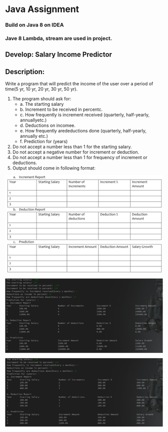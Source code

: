 # Java Assignment

### Build on Java 8 on IDEA

### Jave 8 Lambda, stream are used in project.


## Develop: Salary Income Predictor

## Description:

Write a program that will predict the income of the user over a period of time(5 yr, 10 yr, 20 yr, 30 yr, 50 yr). 
1. The program should ask for:
     - a. The starting salary
     - b. Increment to be received in percentc.
     - c. How frequently is increment received (quarterly, half-yearly, annuallyetc.)
     - d. Deductions on incomee.
     - e. How frequently aredeductions done (quarterly, half-yearly, annually etc.)
     - f. Prediction for (years)
2. Do not accept a number less than 1 for the starting salary.
3. Do not accept a negative number for increment or deduction. 
4. Do not accept a number less than 1 for frequency of increment or deductions.
5. Output should come in following format:

![0](https://github.com/huimiao/FSD/raw/master/lab04/screenshot/0.jpg)


![1](https://github.com/huimiao/FSD/raw/master/lab04/screenshot/1.jpg)

![2](https://github.com/huimiao/FSD/raw/master/lab04/screenshot/2.jpg)